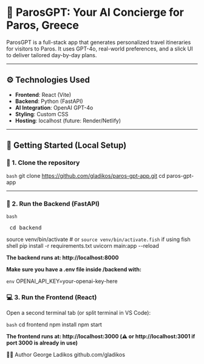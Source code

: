 # 🧭 ParosGPT: Your AI Concierge for Paros, Greece

ParosGPT is a full-stack app that generates personalized travel itineraries for visitors to Paros. It uses GPT-4o, real-world preferences, and a slick UI to deliver tailored day-by-day plans.

---

## ⚙️ Technologies Used

- **Frontend**: React (Vite)
- **Backend**: Python (FastAPI)
- **AI Integration**: OpenAI GPT-4o
- **Styling**: Custom CSS
- **Hosting**: localhost (future: Render/Netlify)

---

## 🚀 Getting Started (Local Setup)

### 🧩 1. Clone the repository

```bash```
git clone https://github.com/gladikos/paros-gpt-app.git
cd paros-gpt-app

---

### 🧠 2. Run the Backend (FastAPI)

```bash```
<pre> cd backend </pre>
source venv/bin/activate     # or `source venv/bin/activate.fish` if using fish shell
pip install -r requirements.txt
uvicorn main:app --reload

**The backend runs at: http://localhost:8000**

**Make sure you have a .env file inside /backend with:**

```env```
OPENAI_API_KEY=your-openai-key-here

### 💻 3. Run the Frontend (React)
Open a second terminal tab (or split terminal in VS Code):

```bash```
cd frontend
npm install
npm start

**The frontend runs at: http://localhost:3000 (⚠️ or http://localhost:3001 if port 3000 is already in use)**

👨‍💻 Author
George Ladikos
github.com/gladikos
